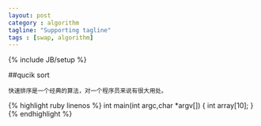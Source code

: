 ```yaml
---
layout: post
category : algorithm
tagline: "Supporting tagline"
tags : [swap, algorithm]
---
```

{% include JB/setup %}

##qucik sort

	快速排序是一个经典的算法，对一个程序员来说有很大用处。

{% highlight ruby linenos %}
int main(int argc,char *argv[])
{
	int		array[10];
}
{% endhighlight %}


